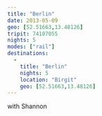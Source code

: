```yaml
---
title: "Berlin"
date: 2013-05-09
geo: [52.51663,13.48126]
tripit: 74107055
nights: 5
modes: ["rail"]
destinations:
  -
    title: "Berlin"
    nights: 5
    location: "Birgit"
    geo: [52.51663,13.48126]
---
```


with Shannon
